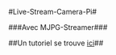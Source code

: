 #Live-Stream-Camera-Pi#

###Avec MJPG-Streamer###

##Un tutoriel se trouve [ici](http://nasfamilyone.synology.me/tutostreampi)##
